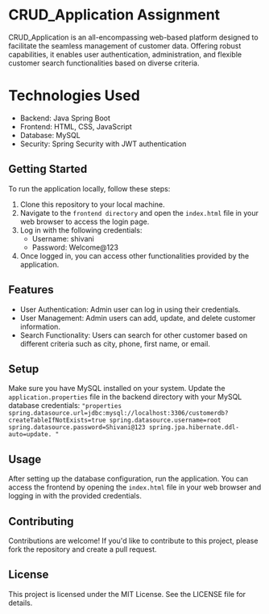 # CRUD_Application Assignment
CRUD_Application is an all-encompassing web-based platform designed to facilitate the seamless management of customer data. Offering robust capabilities, it enables user authentication, administration, and flexible customer search functionalities based on diverse criteria.

# Technologies Used
 - Backend: Java Spring Boot
 - Frontend: HTML, CSS, JavaScript
 - Database: MySQL
 - Security: Spring Security with JWT authentication

## Getting Started

To run the application locally, follow these steps:

   1. Clone this repository to your local machine.
   2. Navigate to the `frontend directory` and open the `index.html` file in your web browser to access the login page.
   3.  Log in with the following credentials:
       * Username: shivani
       * Password: Welcome@123
   4. Once logged in, you can access other functionalities provided by the application.

## Features
* User Authentication: Admin user can log in using their credentials.
* User Management: Admin users can add, update, and delete customer information.
* Search Functionality: Users can search for other customer based on different criteria such as city, phone, first name, or email.

## Setup
Make sure you have MySQL installed on your system. Update the `application.properties` file in the backend directory with your MySQL database credentials: `"properties spring.datasource.url=jdbc:mysql://localhost:3306/customerdb?createTableIfNotExists=true spring.datasource.username=root spring.datasource.password=Shivani@123 spring.jpa.hibernate.ddl-auto=update. "`

## Usage
After setting up the database configuration, run the application. You can access the frontend by opening the `index.html` file in your web browser and logging in with the provided credentials.

## Contributing
Contributions are welcome! If you'd like to contribute to this project, please fork the repository and create a pull request.

## License
This project is licensed under the MIT License. See the LICENSE file for details.
